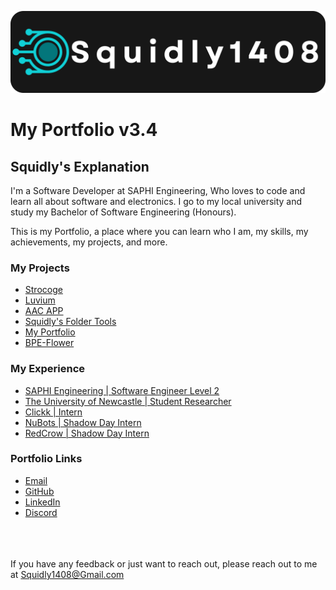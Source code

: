 ![Logo](https://raw.githubusercontent.com/Squidly1408/Squidly1408/refs/heads/main/images/Squidly1408%20banner%20(Black%20Button%20Background).png)


# My Portfolio v3.4

## Squidly's Explanation
I'm a Software Developer at SAPHI Engineering, Who loves to code and learn all about software and electronics. I go to my local university and study my Bachelor of Software Engineering (Honours).

This is my Portfolio, a place where you can learn who I am, my skills, my achievements, my projects, and more.


### My Projects
* [Strocoge](https://github.com/Squidly1408/Strocoge)
* [Luvium](https://github.com/Squidly1408/fic)
* [AAC APP](https://github.com/Squidly1408/aaca)
* [Squidly's Folder Tools](https://github.com/Squidly1408/Squidly-s_Folder_Tools)
* [My Portfolio](https://github.com/Squidly1408/Squidly1408.github.io)
* [BPE-Flower](https://github.com/Squidly1408/BPE-Flower)


### My Experience
* [SAPHI Engineering | Software Engineer Level 2](https://saphi.engineering/)
* [The University of Newcastle | Student Researcher](https://www.newcastle.edu.au/)
* [Clickk | Intern](https://clickk.com.au/)
* [NuBots | Shadow Day Intern](https://nubook.nubots.net/)
* [RedCrow | Shadow Day Intern](https://redcrowdigital.com.au/)


### Portfolio Links
* [Email](mailto:squidly1408@gmail.com)
* [GitHub](https://github.com/Squidly1408)
* [LinkedIn](https://www.linkedin.com/in/squidly1408/)
* [Discord](https://discord.com/channels/Squidly108)


\
\
\
If you have any feedback or just want to reach out, please reach out to me at Squidly1408@Gmail.com